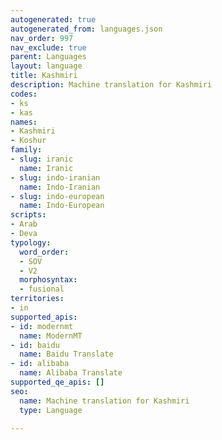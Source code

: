 ```yaml
---
autogenerated: true
autogenerated_from: languages.json
nav_order: 997
nav_exclude: true
parent: Languages
layout: language
title: Kashmiri
description: Machine translation for Kashmiri
codes:
- ks
- kas
names:
- Kashmiri
- Koshur
family:
- slug: iranic
  name: Iranic
- slug: indo-iranian
  name: Indo-Iranian
- slug: indo-european
  name: Indo-European
scripts:
- Arab
- Deva
typology:
  word_order:
  - SOV
  - V2
  morphosyntax:
  - fusional
territories:
- in
supported_apis:
- id: modernmt
  name: ModernMT
- id: baidu
  name: Baidu Translate
- id: alibaba
  name: Alibaba Translate
supported_qe_apis: []
seo:
  name: Machine translation for Kashmiri
  type: Language

---
```


